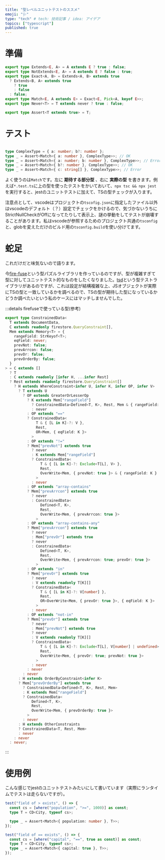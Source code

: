 ```yaml
---
title: "型レベルユニットテストのススメ"
emoji: "🩺"
type: "tech" # tech: 技術記事 / idea: アイデア
topics: ["typescript"]
published: true
---
```

# 準備
```ts
export type Extends<E, A> = A extends E ? true : false;
export type NotExtends<E, A> = A extends E ? false : true;
export type Exact<A, B> = Extends<A, B> extends true
  ? Extends<B, A> extends true
    ? true
    : false
  : false;
export type Match<E, A extends E> = Exact<E, Pick<A, keyof E>>;
export type Never<T> = T extends never ? true : false;

export type Assert<T extends true> = T;
```

# テスト
```ts

type ComplexType = { a: number; b?: number };
type _ = Assert<Match<{ a: number }, ComplexType>>; // OK
type _ = Assert<Match<{ a: number; b: number }, ComplexType>>; // Error
type _ = Assert<Match<{ b?: number }, ComplexType>>; // OK
type _ = Assert<Match<{ c: string[] }, ComplexType>>; // Error
```

よく使うのは`Match`です。左に __期待する部分型__ 、右に __実際の型__ を書きます。例えば`*.test.ts`に上の型を使ったテストをかいておいて、`npx tsc && npx jest`を実行すると、jestのユニットテストに加えて、TSの型チェックが入ります。

注意点として、vscodeはプロジェクトの`tscofig.json`に指定したファイル以外はvscodeのデフォルト（？）設定でチェックをかけるので、気づかないうちにStrictNullCheckがOffになってたりして表示上、謎の挙動をしてテストが崩壊することがあります。私はvscodeが参照するためのプロジェクト共通の`tsconfig`と、globを変えただけのビルド用の`tsconfig.build`を使い分けてます。

# 蛇足
これだけだと味気ないので語ります。

今[fire-fuse](https://github.com/Hagihara-A/fire-fuse)という型パズルライブラリを作っているのですが、型が複雑すぎて型に対してユニットテスト的なものをしたくなりました。[tsd](https://github.com/SamVerschueren/tsd)という型テストライブラリがあるのですが、これは設定が結構複雑な上、JSオブジェクトが実際にTSの型と一致しているかを調べるので、TSの型が期待した型になっているかどうか調べたいという私のケースにはマッチしませんでした。

:::details firefuseで使っている型(参考)
```ts
export type ConstrainedData<
  T extends DocumentData,
  C extends readonly firestore.QueryConstraint[],
  Mem extends Memory<T> = {
    rangeField: StrKeyof<T>;
    eqField: never;
    prevNot: false;
    prevArrcon: false;
    prevOr: false;
    prevOrderBy: false;
  }
> = C extends []
  ? T
  : C extends readonly [infer H, ...infer Rest]
  ? Rest extends readonly firestore.QueryConstraint[]
    ? H extends WhereConstraint<infer U, infer K, infer OP, infer V>
      ? T extends U
        ? OP extends GreaterOrLesserOp
          ? K extends Mem["rangeField"]
            ? ConstrainedData<Defined<T, K>, Rest, Mem & { rangeField: K }>
            : never
          : OP extends "=="
          ? ConstrainedData<
              T & { [L in K]-?: V },
              Rest,
              OR<Mem, { eqField: K }>
            >
          : OP extends "!="
          ? Mem["prevNot"] extends true
            ? never
            : K extends Mem["rangeField"]
            ? ConstrainedData<
                T & { [L in K]-?: Exclude<T[L], V> },
                Rest,
                OverWrite<Mem, { prevNot: true }> & { rangeField: K }
              >
            : never
          : OP extends "array-contains"
          ? Mem["prevArrcon"] extends true
            ? never
            : ConstrainedData<
                Defined<T, K>,
                Rest,
                OverWrite<Mem, { prevArrcon: true }>
              >
          : OP extends "array-contains-any"
          ? Mem["prevArrcon"] extends true
            ? never
            : Mem["prevOr"] extends true
            ? never
            : ConstrainedData<
                Defined<T, K>,
                Rest,
                OverWrite<Mem, { prevArrcon: true; prevOr: true }>
              >
          : OP extends "in"
          ? Mem["prevOr"] extends true
            ? never
            : V extends readonly T[K][]
            ? ConstrainedData<
                T & { [L in K]-?: V[number] },
                Rest,
                OR<OverWrite<Mem, { prevOr: true }>, { eqField: K }>
              >
            : never
          : OP extends "not-in"
          ? Mem["prevOr"] extends true
            ? never
            : Mem["prevNot"] extends true
            ? never
            : V extends readonly T[K][]
            ? ConstrainedData<
                T & { [L in K]-?: Exclude<T[L], V[number] | undefined> },
                Rest,
                OverWrite<Mem, { prevOr: true; prevNot: true }>
              >
            : never
          : never
        : never
      : H extends OrderByConstraint<infer K>
      ? Mem["prevOrderBy"] extends true
        ? ConstrainedData<Defined<T, K>, Rest, Mem>
        : K extends Mem["rangeField"]
        ? ConstrainedData<
            Defined<T, K>,
            Rest,
            OverWrite<Mem, { prevOrderBy: true }>
          >
        : never
      : H extends OtherConstraints
      ? ConstrainedData<T, Rest, Mem>
      : never
    : never
  : never;
```
:::

# 使用例
こんな感じでjestのユニットテストみたいにして書いています（実際にランタイムでテストは走らないですが）。
```ts
test("field of > exists", () => {
  const cs = [where("population", ">=", 1000)] as const;
  type T = CD<City, typeof cs>;

  type _ = Assert<Match<{ population: number }, T>>;
});

test("field of == exists", () => {
  const cs = [where("capital", "==", true as const)] as const;
  type T = CD<City, typeof cs>;
  type _ = Assert<Match<{ capital: true }, T>>;
});
```